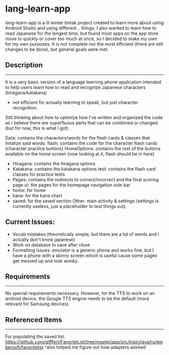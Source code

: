 # lang-learn-app

lang-learn-app is a lil winter break project created to learn more about using Android Studio and using different... things.
I also wanted to learn how to read Japanese for the longest time, but found most apps on the app store move to quickly or cover
too much at once, so I decided to make my own for my own purposes.
It is not complete nor the most efficient (there are still changes to be done), but general goals were met.

## Description
_____________
It is a very basic version of a language learning phone application intended to help users learn how to read and
recognize Japanese characters (hiragana/katakana)
- not efficient for actually learning to speak, but just character recognition.

Still thinking about how to optimize how I've written and organized the code as I believe there are superfluous parts that can be
combined or changed (but for now, this is what I got).

Data: contains the characters/words for the flash cards & classes that initalize said words.
flash: contains the code for the character flash cards (character practice buttons)
HomeOptions: contains the rest of the buttons available on the home screen (now looking at it, flash should be in here)
  - Hiragana: contains the hiragana options
  - Katakana: contains the katakana options
test: contains the flash card classes for practice tests
  - Pages: contains the redirects to correct/incorrect and the final scoring page
ui: the pages for the homepage navigation side bar
  - home: for home
  - kana: for the kana chart
  - saved: for the saved section
Other: main activity & settings (settings is currently useless, just a placeholder to test things out).

## Current Issues:
- Vocab mistakes (theoretically simple, but there are a lot of words and I actually don't know japanese)
- Work on database to save after close
- Formatting issues: emulator is a generic phone and works fine, but I have a phone with a skinny screen
    which is useful cause some pages get messed up and look wonky.


## Requirements
_____________

No special requirements necessary. 
However, for the TTS to work on an android device, the Google TTS engine needs
to be the default (more relevant for Samsung devices).


## Referenced Items
_________________
For populating the saved list:
https://github.com/gifffert/FavoriteList/tree/master/app/src/main/java/ru/embersoft/favoritelist
^also helped me figure out how adapters worked
